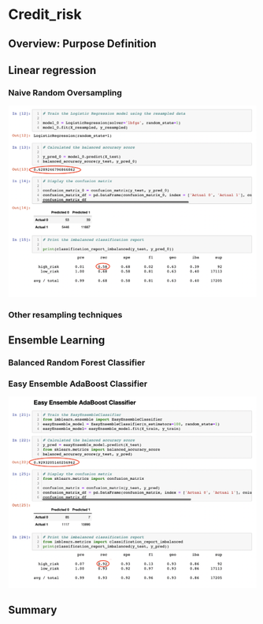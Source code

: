 # Credit_risk
## Overview: Purpose Definition

## Linear regression

### Naive Random Oversampling

<kbd><img src="https://github.com/ArmineKhanan/Credit_risk/blob/main/Images/Logistic%20Regression%20model.png" width="800" /></kbd>

### Other resampling techniques

## Ensemble Learning 

### Balanced Random Forest Classifier

### Easy Ensemble AdaBoost Classifier

<kbd><img src="https://github.com/ArmineKhanan/Credit_risk/blob/main/Images/Ensemble%20AdaBoost%20Classifier.png" width="800" /></kbd>


## Summary

